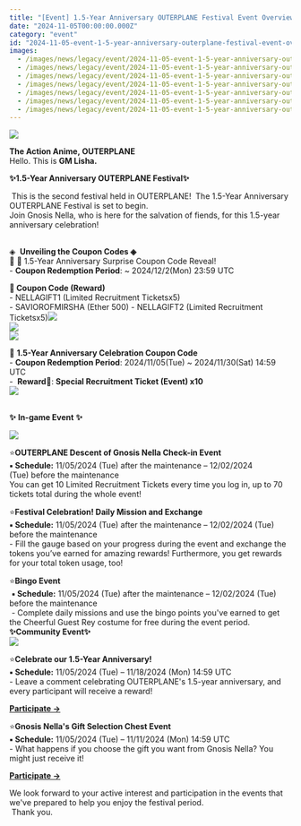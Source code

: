 ```yaml
---
title: "[Event] 1.5-Year Anniversary OUTERPLANE Festival Event Overview"
date: "2024-11-05T00:00:00.000Z"
category: "event"
id: "2024-11-05-event-1-5-year-anniversary-outerplane-festival-event-overview"
images:
  - /images/news/legacy/event/2024-11-05-event-1-5-year-anniversary-outerplane-festival-event-overview/7cab40b6a7254cab899e818e466b4ff5.webp
  - /images/news/legacy/event/2024-11-05-event-1-5-year-anniversary-outerplane-festival-event-overview/87b7403a6ce048e8ad2b3af202575c7b.webp
  - /images/news/legacy/event/2024-11-05-event-1-5-year-anniversary-outerplane-festival-event-overview/f17aa657ede6473f8b1978cb773d16f3.webp
  - /images/news/legacy/event/2024-11-05-event-1-5-year-anniversary-outerplane-festival-event-overview/445225377a8843d7a8062f34c9205bba.webp
  - /images/news/legacy/event/2024-11-05-event-1-5-year-anniversary-outerplane-festival-event-overview/1207b4a618ff4caebf81bd3b025c7dd0.webp
  - /images/news/legacy/event/2024-11-05-event-1-5-year-anniversary-outerplane-festival-event-overview/ba338f69eb3540009b1aa215c2a590e7.webp
  - /images/news/legacy/event/2024-11-05-event-1-5-year-anniversary-outerplane-festival-event-overview/bb885663ad214dd786255708a107f98f.webp
---
```


![](/images/news/legacy/event/2024-11-05-event-1-5-year-anniversary-outerplane-festival-event-overview/7cab40b6a7254cab899e818e466b4ff5.webp)

**The Action Anime, OUTERPLANE**  
Hello. This is **GM Lisha.**  
  
**✨**1.5-Year Anniversary OUTERPLANE Festival**✨**

 This is the second festival held in OUTERPLANE!  The 1.5-Year Anniversary OUTERPLANE Festival is set to begin.  
Join Gnosis Nella, who is here for the salvation of fiends, for this 1.5-year anniversary celebration! 

   
◈  **Unveiling the Coupon Codes ◈**   
📢 🎁 1.5-Year Anniversary Surprise Coupon Code Reveal!   
\- **Coupon Redemption Period**: ~ 2024/12/2(Mon) 23:59 UTC

  
**🎁 Coupon Code (Reward)**   
\- NELLAGIFT1 (Limited Recruitment Ticketsx5)   
\- SAVIOROFMIRSHA (Ether 500) - NELLAGIFT2 (Limited Recruitment Ticketsx5)![](/images/news/legacy/event/2024-11-05-event-1-5-year-anniversary-outerplane-festival-event-overview/87b7403a6ce048e8ad2b3af202575c7b.webp)  
![](/images/news/legacy/event/2024-11-05-event-1-5-year-anniversary-outerplane-festival-event-overview/f17aa657ede6473f8b1978cb773d16f3.webp)  
![](/images/news/legacy/event/2024-11-05-event-1-5-year-anniversary-outerplane-festival-event-overview/445225377a8843d7a8062f34c9205bba.webp)  
  
📢 **1.5-Year Anniversary Celebration Coupon Code**  
\- **Coupon Redemption Period**: 2024/11/05(Tue) ~ 2024/11/30(Sat) 14:59 UTC  
\-  **Reward**🎁: **Special Recruitment Ticket (Event) x10**  
![](/images/news/legacy/event/2024-11-05-event-1-5-year-anniversary-outerplane-festival-event-overview/1207b4a618ff4caebf81bd3b025c7dd0.webp)  

   
**✨** **In-game Event** **✨**

**![](/images/news/legacy/event/2024-11-05-event-1-5-year-anniversary-outerplane-festival-event-overview/ba338f69eb3540009b1aa215c2a590e7.webp)**  

⭐**OUTERPLANE Descent of Gnosis Nella Check-in Event**  
**▪︎ Schedule:** 11/05/2024 (Tue) after the maintenance – 12/02/2024 (Tue) before the maintenance  
You can get 10 Limited Recruitment Tickets every time you log in, up to 70 tickets total during the whole event!

⭐**Festival Celebration! Daily Mission and Exchange**   
**▪︎ Schedule:** 11/05/2024 (Tue) after the maintenance – 12/02/2024 (Tue) before the maintenance  
\- Fill the gauge based on your progress during the event and exchange the tokens you’ve earned for amazing rewards! Furthermore, you get rewards for your total token usage, too! 

⭐**Bingo Event**  
 **▪︎ Schedule:** 11/05/2024 (Tue) after the maintenance – 12/02/2024 (Tue) before the maintenance  
 - Complete daily missions and use the bingo points you've earned to get the Cheerful Guest Rey costume for free during the event period.  
**✨****Community Event**✨****  
![](/images/news/legacy/event/2024-11-05-event-1-5-year-anniversary-outerplane-festival-event-overview/bb885663ad214dd786255708a107f98f.webp)  

⭐**Celebrate our 1.5-Year Anniversary!**   
**▪︎ Schedule:** 11/05/2024 (Tue) – 11/18/2024 (Mon) 14:59 UTC  
\- Leave a comment celebrating OUTERPLANE's 1.5-year anniversary, and every participant will receive a reward! 

[**Participate →**](https://page.onstove.com/outerplane/en/view/10507349)

⭐**Gnosis Nella's Gift Selection Chest Event**   
**▪︎ Schedule:** 11/05/2024 (Tue) – 11/11/2024 (Mon) 14:59 UTC  
\- What happens if you choose the gift you want from Gnosis Nella? You might just receive it!        

[**Participate →**](https://page.onstove.com/outerplane/en/view/10507341)

We look forward to your active interest and participation in the events that we've prepared to help you enjoy the festival period.  
 Thank you.
